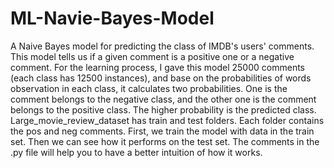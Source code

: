 # ML-Navie-Bayes-Model
A Naive Bayes model for predicting the class of IMDB's users' comments. 
This model tells us if a given comment is a positive one or a negative comment. For the learning process, I gave this model 25000 comments (each class has 12500 instances), and base on the probabilities of words observation in each class, it calculates two probabilities. One is the comment belongs to the negative class, and the other one is the comment belongs to the positive class. The higher probability is the predicted class.
Large_movie_review_dataset has train and test folders. Each folder contains the pos and neg comments. First, we train the model with data in the train set. Then we can see how it performs on the test set.
The comments in the .py file will help you to have a better intuition of how it works.
